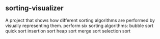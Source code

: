 ## sorting-visualizer
A project that shows how different sorting algorithms are performed by visually representing them.
perform six sorting algorithms:
bubble sort
quick sort
insertion sort
heap sort
merge sort
selection sort
